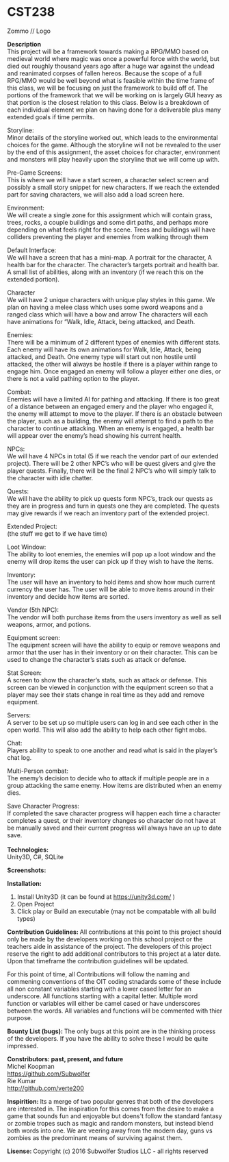 # CST238
Zommo
// Logo <BR>

<B> Description </B> <BR>
This project will be a framework towards making a RPG/MMO based on medieval world where magic was once a powerful
force with the world, but died out roughly thousand years ago after a huge war against the undead and reanimated 
corpses of fallen hereos.  Because the scope of a full RPG/MMO would be well beyond what is feasible within the time
frame of this class, we will be focusing on just the framework to build off of. The portions of the framework that
we will be working on is largely GUI heavy as that portion is the closest relation to this class.  Below is a
breakdown of each individual element we plan on having done for a deliverable plus many extended goals if time
permits.

Storyline: <BR>
Minor details of the storyline worked out, which leads to the environmental choices for the game. Although the storyline 
will not be revealed to the user by the end of this assignment, the asset choices for character, environment and monsters
will play heavily upon the storyline that we will come up with.

Pre-Game Screens: <BR>
This is where we will have a start screen, a character select screen and possibly a small story snippet for new characters. 
If we reach the extended part for saving characters, we will also add a load screen here.

Environment:<BR>
We will create a single zone for this assignment which will contain grass, trees, rocks, a couple buildings and some dirt 
paths, and perhaps more depending on what feels right for the scene. Trees and buildings will have colliders preventing the 
player and enemies from walking through them

Default Interface:<BR>
We will have a screen that has a mini-map. A portrait for the character, A health bar for the character. The character’s targets portrait and health bar.  A small list of abilities, along with an inventory (if we reach this on the extended portion).

Character<BR>
We will have 2 unique characters with unique play styles in this game. We plan on having a melee class which uses some sword weapons and a ranged class which will have a bow and arrow The characters will each have animations for “Walk, Idle, Attack, being attacked, and Death.

Enemies:<BR>
There will be a minimum of 2 different types of enemies with different stats. Each enemy will have its own animations for Walk, Idle, Attack, being attacked, and Death. One enemy type will start out non hostile until attacked, the other will always be hostile if there is a player within range to engage him. Once engaged an enemy will follow a player either one dies, or there is not a valid pathing option to the player.

Combat:<BR>
Enemies will have a limited AI for pathing and attacking. If there is too great of a distance between an engaged emery and the player who engaged it, the enemy will attempt to move to the player. If there is an obstacle between the player, such as a building, the enemy will attempt to find a path to the character to continue attacking. When an enemy is engaged, a health bar will appear over the enemy’s head showing his current health.

NPCs:<BR>
We will have 4 NPCs in total (5 if we reach the vendor part of our extended project). There will be 2 other NPC’s who will be quest givers and give the player quests. Finally, there will be the final 2 NPC’s who will simply talk to the character with idle chatter.

Quests:<BR>
We will have the ability to pick up quests form NPC’s, track our quests as they are in progress and turn in quests one they are completed. The quests may give rewards if we reach an inventory part of the extended project.

Extended Project:<BR>
(the stuff we get to if we have time)

Loot Window:<BR>
The ability to loot enemies, the enemies will pop up a loot window and the enemy will drop items the user can pick up if they wish to have the items.

Inventory:<BR>
The user will have an inventory to hold items and show how much current currency the user has. The user will be able to move items around in their inventory and decide how items are sorted.

Vendor (5th NPC):<BR>
The vendor will both purchase items from the users inventory as well as sell weapons, armor, and potions.

Equipment screen:<BR>
The equipment screen will have the ability to equip or remove weapons and armor that the user has in their inventory or on their character. This can be used to change the character’s stats such as attack or defense.

Stat Screen:<BR>
A screen to show the character’s stats, such as attack or defense. This screen can be viewed in conjunction with the equipment screen so that a player may see their stats change in real time as they add and remove equipment.

Servers:<BR>
A server to be set up so multiple users can log in and see each other in the open world. This will also add the ability to help each other fight mobs.

Chat:<BR>
Players ability to speak to one another and read what is said in the player’s chat log.


Multi-Person combat:<BR>
The enemy’s decision to decide who to attack if multiple people are in a group attacking the same enemy. How items are distributed when an enemy dies.

Save Character Progress:<BR>
If completed the save character progress will happen each time a character completes a quest, or their inventory changes so character do not have at be manually saved and their current progress will always have an up to date save.
<BR>
<BR>
<B> Technologies: </B> <BR>
Unity3D, C#, SQLite

<B> Screenshots: </B> <BR>

<B> Installation: </B> <BR>
1. Install Unity3D (it can be found at https://unity3d.com/ )
2. Open Project
3. Click play or Build an executable (may not be compatable with all build types)

<B> Contribution Guidelines: </B>
All contributions at this point to this project should only be made by the developers working on this school project or the
teachers aide in assistance of the project.  The developers of this project reserve the right to add additional contributors to this project at a later date. Upon that timeframe the contribution guidelines will be updated.

For this point of time, all Contributions will follow the naming and commening conventions of the OIT coding stnadards some of these include all non constant variables starting with a lower cased letter for an underscore. All functions starting with a capital letter. Multiple word function or variables will either be camel cased or have underscores between the words. All variables and functions will be commented with thier purpose.

<B> Bounty List (bugs): </B>
The only bugs at this point are in the thinking process of the developers. If you have the ability to solve these I would
be quite impressed.

<B> Constributors: past, present, and future </B> <BR>
Michel Koopman<BR>
https://github.com/Subwolfer
<BR>
Rie Kumar<BR>
http://github.com/verte200

<B> Inspirition: </B>
Its a merge of two popular genres that both of the developers are interested in. The inspiration for this comes from the desire to make a game that sounds fun and enjoyable but doens't follow the standard fantasy or zombie tropes such as magic and random monsters, but instead blend both words into one.  We are veering away from the modern day, guns vs zombies as the predominant means of surviving against them.

<B> Lisense: </B>
Copyright (c) 2016 Subwolfer Studios LLC - all rights reserved
